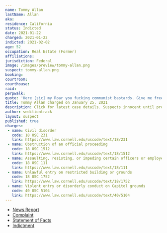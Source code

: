 ```yaml
---
name: Tommy Allan
lastName: Allan
aka:
residence: California
status: Indicted
date: 2021-01-22
charged: 2021-01-22
indicted: 2021-02-02
age: 52
occupation: Real Estate (Former)
affiliations:
jurisdiction: Federal
image: /images/preview/tommy-allan.png
suspect: tommy-allan.png
booking:
courtroom:
courthouse:
raid:
perpwalk:
quote: 'Here [sic] my Roar you fucking communist bastards. Give me freedom or give me death.'
title: Tommy Allan charged on January 25, 2021
description: Click for latest case details. Suspects innocent until proven guilty.
author: seditiontrack
layout: suspect
published: true
charges:
 - name: Civil disorder
   code: 18 USC 231
   link: https://www.law.cornell.edu/uscode/text/18/231
 - name: Obstruction of an official proceeding
   code: 18 USC 1512
   link: https://www.law.cornell.edu/uscode/text/18/1512
 - name: Assaulting, resisting, or impeding certain officers or employees
   code: 18 USC 111
   link: https://www.law.cornell.edu/uscode/text/18/111
 - name: Unlawful entry on restricted building or grounds
   code: 18 USC 1752
   link: https://www.law.cornell.edu/uscode/text/18/1752
 - name: Violent entry or disorderly conduct on Capitol grounds
   code: 40 USC 5104
   link: https://www.law.cornell.edu/uscode/text/40/5104
---
```

- [News Report](https://www.sacbee.com/news/local/article248703410.html)
- [Complaint](https://www.justice.gov/file/1360801/download)
- [Statement of Facts](https://www.justice.gov/file/1360801/download)
- [Indictment](https://www.justice.gov/usao-dc/case-multi-defendant/file/1366031/download)
